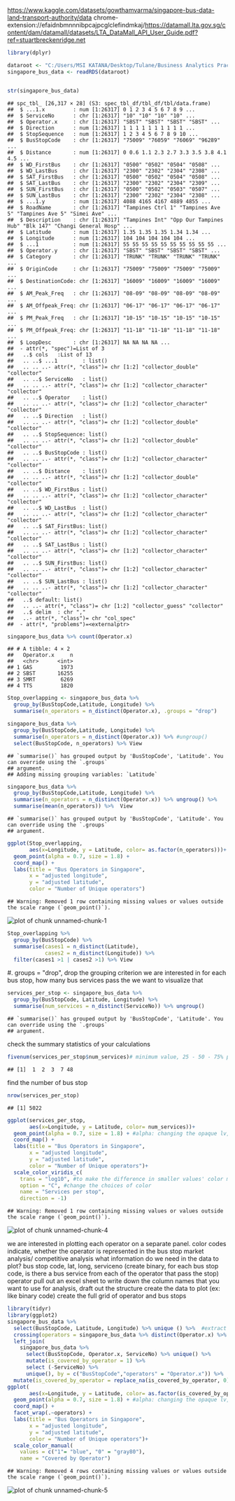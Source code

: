 https://www.kaggle.com/datasets/gowthamvarma/singapore-bus-data-land-transport-authority/data
chrome-extension://efaidnbmnnnibpcajpcglclefindmkaj/https://datamall.lta.gov.sg/content/dam/datamall/datasets/LTA_DataMall_API_User_Guide.pdf?ref=stuartbreckenridge.net


``` r
library(dplyr)

dataroot <- "C:/Users/MSI KATANA/Desktop/Tulane/Business Analytics Practic/Singapore Bus Routes/fulldata.rds"
singapore_bus_data <- readRDS(dataroot)


str(singapore_bus_data)
```

```
## spc_tbl_ [26,317 × 28] (S3: spec_tbl_df/tbl_df/tbl/data.frame)
##  $ ...1.x         : num [1:26317] 0 1 2 3 4 5 6 7 8 9 ...
##  $ ServiceNo      : chr [1:26317] "10" "10" "10" "10" ...
##  $ Operator.x     : chr [1:26317] "SBST" "SBST" "SBST" "SBST" ...
##  $ Direction      : num [1:26317] 1 1 1 1 1 1 1 1 1 1 ...
##  $ StopSequence   : num [1:26317] 1 2 3 4 5 6 7 8 9 10 ...
##  $ BusStopCode    : chr [1:26317] "75009" "76059" "76069" "96289" ...
##  $ Distance       : num [1:26317] 0 0.6 1.1 2.3 2.7 3.3 3.5 3.8 4.1 4.5 ...
##  $ WD_FirstBus    : chr [1:26317] "0500" "0502" "0504" "0508" ...
##  $ WD_LastBus     : chr [1:26317] "2300" "2302" "2304" "2308" ...
##  $ SAT_FirstBus   : chr [1:26317] "0500" "0502" "0504" "0508" ...
##  $ SAT_LastBus    : chr [1:26317] "2300" "2302" "2304" "2309" ...
##  $ SUN_FirstBus   : chr [1:26317] "0500" "0502" "0503" "0507" ...
##  $ SUN_LastBus    : chr [1:26317] "2300" "2302" "2304" "2308" ...
##  $ ...1.y         : num [1:26317] 4088 4165 4167 4889 4855 ...
##  $ RoadName       : chr [1:26317] "Tampines Ctrl 1" "Tampines Ave 5" "Tampines Ave 5" "Simei Ave" ...
##  $ Description    : chr [1:26317] "Tampines Int" "Opp Our Tampines Hub" "Blk 147" "Changi General Hosp" ...
##  $ Latitude       : num [1:26317] 1.35 1.35 1.35 1.34 1.34 ...
##  $ Longitude      : num [1:26317] 104 104 104 104 104 ...
##  $ ...1           : num [1:26317] 55 55 55 55 55 55 55 55 55 55 ...
##  $ Operator.y     : chr [1:26317] "SBST" "SBST" "SBST" "SBST" ...
##  $ Category       : chr [1:26317] "TRUNK" "TRUNK" "TRUNK" "TRUNK" ...
##  $ OriginCode     : chr [1:26317] "75009" "75009" "75009" "75009" ...
##  $ DestinationCode: chr [1:26317] "16009" "16009" "16009" "16009" ...
##  $ AM_Peak_Freq   : chr [1:26317] "08-09" "08-09" "08-09" "08-09" ...
##  $ AM_Offpeak_Freq: chr [1:26317] "06-17" "06-17" "06-17" "06-17" ...
##  $ PM_Peak_Freq   : chr [1:26317] "10-15" "10-15" "10-15" "10-15" ...
##  $ PM_Offpeak_Freq: chr [1:26317] "11-18" "11-18" "11-18" "11-18" ...
##  $ LoopDesc       : chr [1:26317] NA NA NA NA ...
##  - attr(*, "spec")=List of 3
##   ..$ cols   :List of 13
##   .. ..$ ...1        : list()
##   .. .. ..- attr(*, "class")= chr [1:2] "collector_double" "collector"
##   .. ..$ ServiceNo   : list()
##   .. .. ..- attr(*, "class")= chr [1:2] "collector_character" "collector"
##   .. ..$ Operator    : list()
##   .. .. ..- attr(*, "class")= chr [1:2] "collector_character" "collector"
##   .. ..$ Direction   : list()
##   .. .. ..- attr(*, "class")= chr [1:2] "collector_double" "collector"
##   .. ..$ StopSequence: list()
##   .. .. ..- attr(*, "class")= chr [1:2] "collector_double" "collector"
##   .. ..$ BusStopCode : list()
##   .. .. ..- attr(*, "class")= chr [1:2] "collector_character" "collector"
##   .. ..$ Distance    : list()
##   .. .. ..- attr(*, "class")= chr [1:2] "collector_double" "collector"
##   .. ..$ WD_FirstBus : list()
##   .. .. ..- attr(*, "class")= chr [1:2] "collector_character" "collector"
##   .. ..$ WD_LastBus  : list()
##   .. .. ..- attr(*, "class")= chr [1:2] "collector_character" "collector"
##   .. ..$ SAT_FirstBus: list()
##   .. .. ..- attr(*, "class")= chr [1:2] "collector_character" "collector"
##   .. ..$ SAT_LastBus : list()
##   .. .. ..- attr(*, "class")= chr [1:2] "collector_character" "collector"
##   .. ..$ SUN_FirstBus: list()
##   .. .. ..- attr(*, "class")= chr [1:2] "collector_character" "collector"
##   .. ..$ SUN_LastBus : list()
##   .. .. ..- attr(*, "class")= chr [1:2] "collector_character" "collector"
##   ..$ default: list()
##   .. ..- attr(*, "class")= chr [1:2] "collector_guess" "collector"
##   ..$ delim  : chr ","
##   ..- attr(*, "class")= chr "col_spec"
##  - attr(*, "problems")=<externalptr>
```

``` r
singapore_bus_data %>% count(Operator.x)
```

```
## # A tibble: 4 × 2
##   Operator.x     n
##   <chr>      <int>
## 1 GAS         1973
## 2 SBST       16255
## 3 SMRT        6269
## 4 TTS         1820
```

``` r
Stop_overlapping <- singapore_bus_data %>% 
  group_by(BusStopCode,Latitude, Longitude) %>% 
  summarise(n_operators = n_distinct(Operator.x), .groups = "drop")

singapore_bus_data %>% 
  group_by(BusStopCode,Latitude, Longitude) %>% 
  summarise(n_operators = n_distinct(Operator.x)) %>% #ungroup()
  select(BusStopCode, n_operators) %>% View
```

```
## `summarise()` has grouped output by 'BusStopCode', 'Latitude'. You can override using the `.groups`
## argument.
## Adding missing grouping variables: `Latitude`
```

``` r
singapore_bus_data %>% 
  group_by(BusStopCode,Latitude, Longitude) %>% 
  summarise(n_operators = n_distinct(Operator.x)) %>% ungroup() %>% 
  summarise(mean(n_operators)) %>%  View
```

```
## `summarise()` has grouped output by 'BusStopCode', 'Latitude'. You can override using the `.groups`
## argument.
```

``` r
ggplot(Stop_overlapping, 
       aes(x=Longitude, y = Latitude, color= as.factor(n_operators)))+
  geom_point(alpha = 0.7, size = 1.8) + 
  coord_map() +
  labs(title = "Bus Operators in Singapore",
       x = "adjusted longitude",
       y = "adjusted latitude",
       color = "Number of Unique operators")
```

```
## Warning: Removed 1 row containing missing values or values outside the scale range (`geom_point()`).
```

![plot of chunk unnamed-chunk-1](figure/unnamed-chunk-1-1.png)

``` r
Stop_overlapping %>% 
  group_by(BusStopCode) %>% 
  summarise(cases1 = n_distinct(Latitude),
            cases2 = n_distinct(Longitude)) %>%
  filter(cases1 >1 | cases2 >1) %>% View
```

#. groups = "drop", drop the grouping criterion 
we are interested in for each bus stop, how many bus services pass the 
we want to visualize that


``` r
services_per_stop <- singapore_bus_data %>% 
  group_by(BusStopCode, Latitude, Longitude) %>% 
  summarise(num_services = n_distinct(ServiceNo)) %>% ungroup()
```

```
## `summarise()` has grouped output by 'BusStopCode', 'Latitude'. You can override using the `.groups`
## argument.
```

check the summary statistics of your calculations


``` r
fivenum(services_per_stop$num_services)# minimum value, 25 - 50 - 75% percentile, maximum value 
```

```
## [1]  1  2  3  7 48
```

find the number of bus stop


``` r
nrow(services_per_stop)
```

```
## [1] 5022
```

``` r
ggplot(services_per_stop, 
       aes(x=Longitude, y = Latitude, color= num_services))+
  geom_point(alpha = 0.7, size = 1.8) + #alpha: changing the opaque lv, size: changing the point size
  coord_map() +
  labs(title = "Bus Operators in Singapore",
       x = "adjusted longitude",
       y = "adjusted latitude",
       color = "Number of Unique operators")+ 
  scale_color_viridis_c(
    trans = "log10", #to make the difference in smaller values' color more visible , trans can also be trans = "sqrt"
    option = "C", #change the choices of color
    name = "Services per stop",
    direction = -1)
```

```
## Warning: Removed 1 row containing missing values or values outside the scale range (`geom_point()`).
```

![plot of chunk unnamed-chunk-4](figure/unnamed-chunk-4-1.png)

we are interested in plotting each operator on a separate panel. 
color codes indicate, whether the operator is represented in the bus stop
market analysis/ competitive analysis 
what information do we need in the data to plot? 
bus stop code, lat, long, serviceno (create binary, for each bus stop code, is there a bus service from each of the operator that pass the stop)
operator 
pull out an excel sheet to write down the column names that you want to use for analysis, draft out the structure 
create the data to plot (ex: like binary code)
create the full grid of operator and bus stops 


``` r
library(tidyr)
library(ggplot2)
singapore_bus_data %>% 
  select(BusStopCode, Latitude, Longitude) %>% unique () %>%  #extract all the unique bus stop informations
  crossing(operators = singapore_bus_data %>% distinct(Operator.x) %>%  pull) %>% 
  left_join(
    singapore_bus_data %>% 
      select(BusStopCode, Operator.x, ServiceNo) %>% unique() %>% 
      mutate(is_covered_by_operator = 1) %>% 
      select (-ServiceNo) %>%
      unique(), by = c("BusStopCode","operators" = "Operator.x")) %>% 
  mutate(is_covered_by_operator = replace_na(is_covered_by_operator, 0)) %>% #pipe directly into gg plot
ggplot( 
       aes(x=Longitude, y = Latitude, color= as.factor(is_covered_by_operator)))+
  geom_point(alpha = 0.7, size = 1.8) + #alpha: changing the opaque lv, size: changing the point size
  coord_map() +
  facet_wrap(.~operators) +
  labs(title = "Bus Operators in Singapore",
       x = "adjusted longitude",
       y = "adjusted latitude",
       color = "Number of Unique operators")+ 
  scale_color_manual(
    values = c("1"= "blue", "0" = "gray80"),
    name = "Covered by Operator")
```

```
## Warning: Removed 4 rows containing missing values or values outside the scale range (`geom_point()`).
```

![plot of chunk unnamed-chunk-5](figure/unnamed-chunk-5-1.png)

